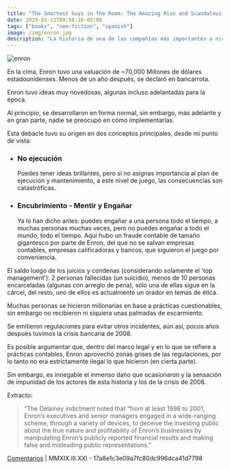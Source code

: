 ```yaml
---
title: "The Smartest Guys in the Room: The Amazing Rise and Scandalous Fall of Enron, Bethany McLean and Peter Elkind (2013)"
date: 2019-03-23T09:58:16-05:00
tags: ["books", "non-fiction", "spanish"]
image: /img/enron.jpg
description: "La historia de una de las compañías más importantes a nivel global y cómo lograron evaporar todo su capital"
---
```


![enron](/img/enron.jpg#c)

En la cima, Enron tuvo una valuación de ~70,000 Millones de dólares estadounidenses. Menos de un año después, se declaró en bancarrota.

Enron tuvo ideas muy novedosas, algunas incluso adelantadas para la época.

Al principio, se desarrollaron en forma normal, sin embargo, más adelante y en gran parte, nadie se preocupó en cómo implementarlas.

Esta debacle tuvo su origen en dos conceptos principales, desde mi punto de vista:

- ### No ejecución

  Puedes tener ideas brillantes, pero si no asignas importancia al plan de ejecución y mantenimiento, a este nivel de juego, las consecuencias son catastróficas.

- ### Encubrimiento - Mentir y Engañar
  Ya lo han dicho antes: puedes engañar a una persona todo el tiempo, a muchas personas muchas veces, pero no puedes engañar a todo el mundo, todo el tiempo.
  Aquí hubo un fraude contable de tamaño gigantesco por parte de Enron, del que no se salvan empresas contables, empresas calificadoras y bancos, que siguieron el juego por conveniencia.

El saldo luego de los juicios y condenas (considerando solamente el 'top management'): 2 personas fallecidas (un suicidio), menos de 10 personas encarceladas (algunas con arreglo de pena), sólo una de ellas sigue en la cárcel, del resto, uno de ellos es actualmente un orador en temas de ética.

Muchas personas se hicieron millonarias en base a prácticas cuestionables, sin embargo no recibieron ni siquiera unas palmadas de escarmiento.

Se emitieron regulaciones para evitar otros incidentes, aún así, pocos años después tuvimos la crisis bancaria de 2008.

Es posible argumentar que, dentro del marco legal y en lo que se refiere a prácticas contables, Enron aprovechó zonas grises de las regulaciones, por lo tanto no era estrictamente ilegal lo que hicieron (en cierta parte).

Sin embargo, es innegable el inmenso daño que ocasionaron y la sensación de impunidad de los actores de esta historia y los de la crisis de 2008.

Extracto:

> “The Delainey indictment noted that “from at least 1998 to 2001, Enron’s executives and senior managers engaged in a wide-ranging scheme, through a variety of devices, to deceive the investing public about the true nature and profitability of Enron’s businesses by manipulating Enron’s publicly reported financial results and making false and misleading public representations.”

[Comentarios](https://mobile.twitter.com/search?q=https%3A%2F%2Fpardenotas.jbrio.net%2Fenron%2F) | MMXIX.III.XXI - 17a8e1c3e09a7fc80dc996dca41d7798
